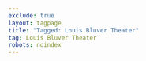 ```yaml
---
exclude: true
layout: tagpage
title: "Tagged: Louis Bluver Theater"
tag: Louis Bluver Theater
robots: noindex
---
```

